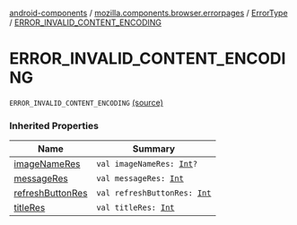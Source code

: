 [android-components](../../index.md) / [mozilla.components.browser.errorpages](../index.md) / [ErrorType](index.md) / [ERROR_INVALID_CONTENT_ENCODING](./-e-r-r-o-r_-i-n-v-a-l-i-d_-c-o-n-t-e-n-t_-e-n-c-o-d-i-n-g.md)

# ERROR_INVALID_CONTENT_ENCODING

`ERROR_INVALID_CONTENT_ENCODING` [(source)](https://github.com/mozilla-mobile/android-components/blob/master/components/browser/errorpages/src/main/java/mozilla/components/browser/errorpages/ErrorPages.kt#L192)

### Inherited Properties

| Name | Summary |
|---|---|
| [imageNameRes](image-name-res.md) | `val imageNameRes: `[`Int`](https://kotlinlang.org/api/latest/jvm/stdlib/kotlin/-int/index.html)`?` |
| [messageRes](message-res.md) | `val messageRes: `[`Int`](https://kotlinlang.org/api/latest/jvm/stdlib/kotlin/-int/index.html) |
| [refreshButtonRes](refresh-button-res.md) | `val refreshButtonRes: `[`Int`](https://kotlinlang.org/api/latest/jvm/stdlib/kotlin/-int/index.html) |
| [titleRes](title-res.md) | `val titleRes: `[`Int`](https://kotlinlang.org/api/latest/jvm/stdlib/kotlin/-int/index.html) |
